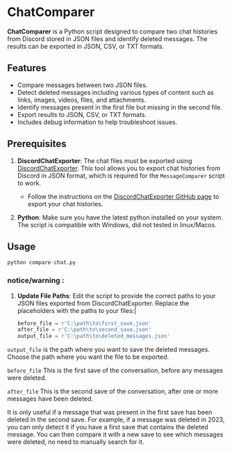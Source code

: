 # ChatComparer

**ChatComparer** is a Python script designed to compare two chat histories from Discord stored in JSON files and identify deleted messages. The results can be exported in JSON, CSV, or TXT formats.

## Features

- Compare messages between two JSON files.
- Detect deleted messages including various types of content such as links, images, videos, files, and attachments.
- Identify messages present in the first file but missing in the second file.
- Export results to JSON, CSV, or TXT formats.
- Includes debug information to help troubleshoot issues.

## Prerequisites

1. **DiscordChatExporter**:
   The chat files must be exported using [DiscordChatExporter](https://github.com/Tyrrrz/DiscordChatExporter). This tool allows you to export chat histories from Discord in JSON format, which is required for the `MessageComparer` script to work.

   - Follow the instructions on the [DiscordChatExporter GitHub page](https://github.com/Tyrrrz/DiscordChatExporter) to export your chat histories.

2. **Python**:
   Make sure you have the latest python installed on your system. The script is compatible with Windows, did not tested in linux/Macos.

## Usage
```python
python compare-chat.py 
```

### notice/warning : 
1. **Update File Paths**:
   Edit the script to provide the correct paths to your JSON files exported from DiscordChatExporter. Replace the placeholders with the paths to your files:|

   ```python
   before_file = r'C:\path\to\first_save.json'
   after_file = r'C:\path\to\second_save.json'
   output_file = r'C:\path\to\deleted_messages.json'

 ``output_file`` is the path where you want to save the deleted messages. Choose the path where you want the file to be exported.

 ``before_file`` This is the first save of the conversation, before any messages were deleted.

 ``after_file`` This is the second save of the conversation, after one or more messages have been deleted. 

It is only useful if a message that was present in the first save has been deleted in the second save. 
For example, if a message was deleted in 2023, you can only detect it if you have a first save that contains the deleted message. 
You can then compare it with a new save to see which messages were deleted, no need to manually search for it.

